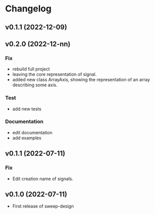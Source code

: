# Changelog

<!--next-version-placeholder-->

## v0.1.1 (2022-12-09)


## v0.2.0 (2022-12-nn)

### Fix

- rebuild full project
- leaving the core representation of signal.
- added new class ArrayAxis, showing the representation of an array describing
  some axis.

### Test

- add new tests

### Documentation

- edit documentation
- add examples

## v0.1.1 (2022-07-11)

### Fix

- Edit creation name of signals.

## v0.1.0 (2022-07-11)

- First release of sweep-design
